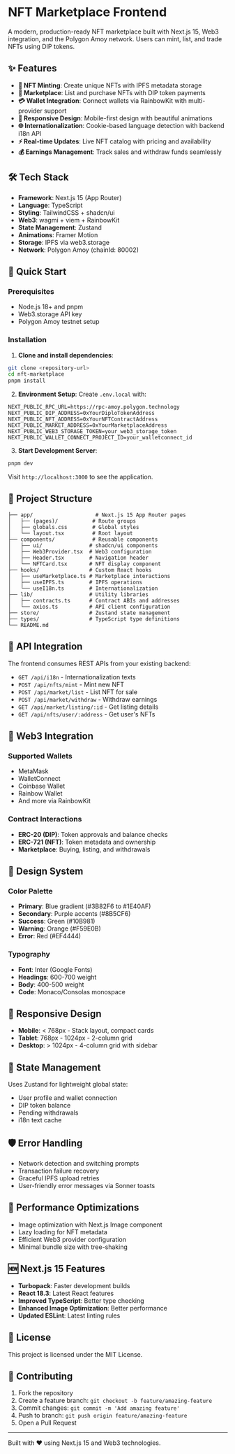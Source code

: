 # NFT Marketplace Frontend

A modern, production-ready NFT marketplace built with Next.js 15, Web3 integration, and the Polygon Amoy network. Users can mint, list, and trade NFTs using DIP tokens.

## ✨ Features

- **🎨 NFT Minting**: Create unique NFTs with IPFS metadata storage
- **🏪 Marketplace**: List and purchase NFTs with DIP token payments
- **💳 Wallet Integration**: Connect wallets via RainbowKit with multi-provider support
- **📱 Responsive Design**: Mobile-first design with beautiful animations
- **🌐 Internationalization**: Cookie-based language detection with backend i18n API
- **⚡ Real-time Updates**: Live NFT catalog with pricing and availability
- **💰 Earnings Management**: Track sales and withdraw funds seamlessly

## 🛠 Tech Stack

- **Framework**: Next.js 15 (App Router)
- **Language**: TypeScript
- **Styling**: TailwindCSS + shadcn/ui
- **Web3**: wagmi + viem + RainbowKit
- **State Management**: Zustand
- **Animations**: Framer Motion
- **Storage**: IPFS via web3.storage
- **Network**: Polygon Amoy (chainId: 80002)

## 🚀 Quick Start

### Prerequisites

- Node.js 18+ and pnpm
- Web3.storage API key
- Polygon Amoy testnet setup

### Installation

1. **Clone and install dependencies**:
```bash
git clone <repository-url>
cd nft-marketplace
pnpm install
```

2. **Environment Setup**:
Create `.env.local` with:
```env
NEXT_PUBLIC_RPC_URL=https://rpc-amoy.polygon.technology
NEXT_PUBLIC_DIP_ADDRESS=0xYourDiploTokenAddress
NEXT_PUBLIC_NFT_ADDRESS=0xYourNFTContractAddress  
NEXT_PUBLIC_MARKET_ADDRESS=0xYourMarketplaceAddress
NEXT_PUBLIC_WEB3_STORAGE_TOKEN=your_web3_storage_token
NEXT_PUBLIC_WALLET_CONNECT_PROJECT_ID=your_walletconnect_id
```

3. **Start Development Server**:
```bash
pnpm dev
```

Visit `http://localhost:3000` to see the application.

## 📁 Project Structure

```
├── app/                    # Next.js 15 App Router pages
│   ├── (pages)/           # Route groups
│   ├── globals.css        # Global styles
│   └── layout.tsx         # Root layout
├── components/            # Reusable components
│   ├── ui/               # shadcn/ui components
│   ├── Web3Provider.tsx  # Web3 configuration
│   ├── Header.tsx        # Navigation header
│   └── NFTCard.tsx       # NFT display component
├── hooks/                # Custom React hooks
│   ├── useMarketplace.ts # Marketplace interactions
│   ├── useIPFS.ts        # IPFS operations
│   └── useI18n.ts        # Internationalization
├── lib/                  # Utility libraries
│   ├── contracts.ts      # Contract ABIs and addresses
│   └── axios.ts          # API client configuration
├── store/                # Zustand state management
├── types/                # TypeScript type definitions
└── README.md
```

## 🔗 API Integration

The frontend consumes REST APIs from your existing backend:

- `GET /api/i18n` - Internationalization texts
- `POST /api/nfts/mint` - Mint new NFT
- `POST /api/market/list` - List NFT for sale
- `POST /api/market/withdraw` - Withdraw earnings
- `GET /api/market/listing/:id` - Get listing details
- `GET /api/nfts/user/:address` - Get user's NFTs

## 🌊 Web3 Integration

### Supported Wallets
- MetaMask
- WalletConnect
- Coinbase Wallet
- Rainbow Wallet
- And more via RainbowKit

### Contract Interactions
- **ERC-20 (DIP)**: Token approvals and balance checks
- **ERC-721 (NFT)**: Token metadata and ownership
- **Marketplace**: Buying, listing, and withdrawals

## 🎨 Design System

### Color Palette
- **Primary**: Blue gradient (#3B82F6 to #1E40AF)
- **Secondary**: Purple accents (#8B5CF6)
- **Success**: Green (#10B981)
- **Warning**: Orange (#F59E0B)
- **Error**: Red (#EF4444)

### Typography
- **Font**: Inter (Google Fonts)
- **Headings**: 600-700 weight
- **Body**: 400-500 weight
- **Code**: Monaco/Consolas monospace

## 📱 Responsive Design

- **Mobile**: < 768px - Stack layout, compact cards
- **Tablet**: 768px - 1024px - 2-column grid
- **Desktop**: > 1024px - 4-column grid with sidebar

## 🔄 State Management

Uses Zustand for lightweight global state:
- User profile and wallet connection
- DIP token balance
- Pending withdrawals
- i18n text cache

## 🛡 Error Handling

- Network detection and switching prompts
- Transaction failure recovery
- Graceful IPFS upload retries
- User-friendly error messages via Sonner toasts

## 🎯 Performance Optimizations

- Image optimization with Next.js Image component
- Lazy loading for NFT metadata
- Efficient Web3 provider configuration
- Minimal bundle size with tree-shaking

## 🆕 Next.js 15 Features

- **Turbopack**: Faster development builds
- **React 18.3**: Latest React features
- **Improved TypeScript**: Better type checking
- **Enhanced Image Optimization**: Better performance
- **Updated ESLint**: Latest linting rules

## 📄 License

This project is licensed under the MIT License.

## 🤝 Contributing

1. Fork the repository
2. Create a feature branch: `git checkout -b feature/amazing-feature`
3. Commit changes: `git commit -m 'Add amazing feature'`
4. Push to branch: `git push origin feature/amazing-feature`
5. Open a Pull Request

---

Built with ❤️ using Next.js 15 and Web3 technologies.